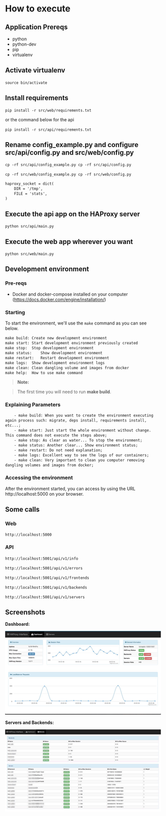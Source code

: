 # How to execute

## Application Prereqs

* python
* python-dev
* pip
* virtualenv

## Activate virtualenv

`source bin/activate`

## Install requirements

`pip install -r src/web/requirements.txt`

or the command below for the api

`pip install -r src/api/requirements.txt`

## Rename config_example.py and configure src/api/config.py and src/web/config.py

`cp -rf src/api/config_example.py cp -rf src/api/config.py`

`cp -rf src/web/config_example.py cp -rf src/web/config.py`

```
haproxy_socket = dict(                                                                                                                                        
    DIR = '/tmp',
    FILE = 'stats',
)
```

## Execute the api app on the HAProxy server

`python src/api/main.py`

## Execute the web app wherever you want

`python src/web/main.py`

## Development environment

### Pre-reqs

  - Docker and docker-compose installed on your computer (https://docs.docker.com/engine/installation/)

### Starting

To start the environment, we'll use the `make` command as you can see below.

```
make build:	Create new development environment
make start:	Start development environment previously created
make stop:	Stop development environment
make status:	Show development environment
make restart:	Restart development environment
make logs:	Show development environment logs
make clean:	Clean dangling volume and images from docker
make help:	How to use make command
```

> **Note:**

> The first time you will need to run **make build**.

### Explaining Parameters

        - make build: When you want to create the environment executing again process such: migrate, deps install, requirements install, etc...;
        - make start: Just start the whole environment without change. This command does not execute the steps above;
        - make stop: As clear as water... To stop the environment;
        - make status: Another clear... Show environment status;
        - make restart: Do not need explanation;
        - make logs: Excellent way to see the logs of our containers;
        - make clean: Very important to clean you computer removing dangling volumes and images from docker;

### Accessing the environment

After the environment started, you can access by using the URL http://localhost:5000 on your browser.

## Some calls

### Web

`http://localhost:5000`

### API

`http://localhost:5001/api/v1/info`

`http://localhost:5001/api/v1/errors`

`http://localhost:5001/api/v1/frontends`

`http://localhost:5001/api/v1/backends`

`http://localhost:5001/api/v1/servers`

## Screenshots

**Dashboard:**

![Dashboard](screenshots/HAProxyInterface-Dash.png)

**Servers and Backends:**

![](screenshots/HAProxyInterface-Servers.png)